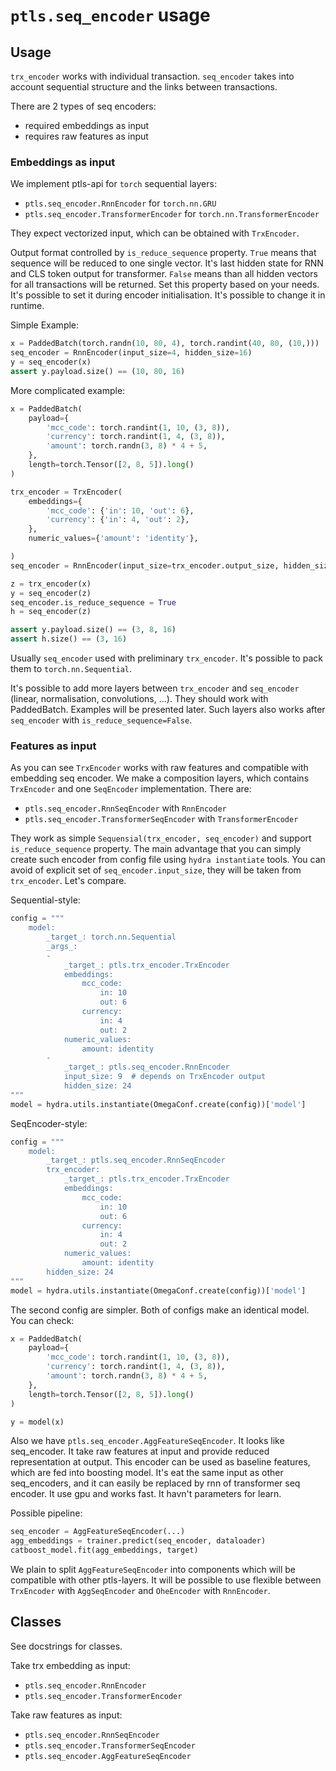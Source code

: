 # `ptls.seq_encoder` usage

## Usage
`trx_encoder` works with individual transaction.
`seq_encoder` takes into account sequential structure and the links between transactions.

There are 2 types of seq encoders:
- required embeddings as input
- requires raw features as input

### Embeddings as input

We implement ptls-api for `torch` sequential layers:
- `ptls.seq_encoder.RnnEncoder` for `torch.nn.GRU`
- `ptls.seq_encoder.TransformerEncoder` for `torch.nn.TransformerEncoder`

They expect vectorized input, which can be obtained with `TrxEncoder`.

Output format controlled by `is_reduce_sequence` property. `True` means that sequence will be reduced 
to one single vector.  It's last hidden state for RNN and CLS token output for transformer.
`False` means than all hidden vectors for all transactions will be returned.  Set this property based on your needs.
It's possible to set it during encoder initialisation. It's possible to change it in runtime.

Simple Example:
```python
x = PaddedBatch(torch.randn(10, 80, 4), torch.randint(40, 80, (10,)))
seq_encoder = RnnEncoder(input_size=4, hidden_size=16)
y = seq_encoder(x)
assert y.payload.size() == (10, 80, 16)
```

More complicated example:
```python
x = PaddedBatch(
    payload={
        'mcc_code': torch.randint(1, 10, (3, 8)),
        'currency': torch.randint(1, 4, (3, 8)),
        'amount': torch.randn(3, 8) * 4 + 5,
    },
    length=torch.Tensor([2, 8, 5]).long()
)

trx_encoder = TrxEncoder(
    embeddings={
        'mcc_code': {'in': 10, 'out': 6},
        'currency': {'in': 4, 'out': 2},
    },
    numeric_values={'amount': 'identity'},

)
seq_encoder = RnnEncoder(input_size=trx_encoder.output_size, hidden_size=16)

z = trx_encoder(x)
y = seq_encoder(z)
seq_encoder.is_reduce_sequence = True
h = seq_encoder(z)

assert y.payload.size() == (3, 8, 16)
assert h.size() == (3, 16)
```

Usually `seq_encoder` used with preliminary `trx_encoder`. It's possible to pack them to `torch.nn.Sequential`.

It's possible to add more layers between `trx_encoder` and `seq_encoder` (linear, normalisation, convolutions, ...). 
They should work with PaddedBatch. Examples will be presented later. Such layers also works after `seq_encoder`
with `is_reduce_sequence=False`.


### Features as input

As you can see `TrxEncoder` works with raw features and compatible with embedding seq encoder.
We make a composition layers, which contains `TrxEncoder` and one `SeqEncoder` implementation.
There are:
- `ptls.seq_encoder.RnnSeqEncoder` with `RnnEncoder`
- `ptls.seq_encoder.TransformerSeqEncoder` with `TransformerEncoder`

They work as simple `Sequensial(trx_encoder, seq_encoder)` and support `is_reduce_sequence` property.
The main advantage that you can simply create such encoder from config file using `hydra instantiate` tools.
You can avoid of explicit set of `seq_encoder.input_size`, they will be taken from `trx_encoder`.  Let's compare.

Sequential-style:
```python
config = """
    model:
        _target_: torch.nn.Sequential
        _args_:
        - 
            _target_: ptls.trx_encoder.TrxEncoder
            embeddings:
                mcc_code:
                    in: 10
                    out: 6
                currency:
                    in: 4
                    out: 2
            numeric_values:
                amount: identity
        -
            _target_: ptls.seq_encoder.RnnEncoder
            input_size: 9  # depends on TrxEncoder output
            hidden_size: 24
"""
model = hydra.utils.instantiate(OmegaConf.create(config))['model']
```

SeqEncoder-style:
```python
config = """
    model:
        _target_: ptls.seq_encoder.RnnSeqEncoder
        trx_encoder:
            _target_: ptls.trx_encoder.TrxEncoder
            embeddings:
                mcc_code:
                    in: 10
                    out: 6
                currency:
                    in: 4
                    out: 2
            numeric_values:
                amount: identity
        hidden_size: 24
"""
model = hydra.utils.instantiate(OmegaConf.create(config))['model']
```

The second config are simpler. Both of configs make an identical model. You can check:
```python
x = PaddedBatch(
    payload={
        'mcc_code': torch.randint(1, 10, (3, 8)),
        'currency': torch.randint(1, 4, (3, 8)),
        'amount': torch.randn(3, 8) * 4 + 5,
    },
    length=torch.Tensor([2, 8, 5]).long()
)

y = model(x)
```

Also we have `ptls.seq_encoder.AggFeatureSeqEncoder`.
It looks like seq_encoder. It take raw features at input and provide reduced representation at output.
This encoder can be used as baseline features, which are fed into boosting model.
It's eat the same input as other seq_encoders, and it can easily be replaced by rnn of transformer seq encoder.
It use gpu and works fast. It havn't parameters for learn.

Possible pipeline:
```python
seq_encoder = AggFeatureSeqEncoder(...)
agg_embeddings = trainer.predict(seq_encoder, dataloader)
catboost_model.fit(agg_embeddings, target)
```

We plain to split `AggFeatureSeqEncoder` into components which will be compatible with other ptls-layers.
It will be possible to use flexible between `TrxEncoder` with `AggSeqEncoder` and `OheEncoder` with `RnnEncoder`.


## Classes
See docstrings for classes.

Take trx embedding as input:
- `ptls.seq_encoder.RnnEncoder`
- `ptls.seq_encoder.TransformerEncoder`

Take raw features as input:
- `ptls.seq_encoder.RnnSeqEncoder`
- `ptls.seq_encoder.TransformerSeqEncoder`
- `ptls.seq_encoder.AggFeatureSeqEncoder`
